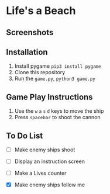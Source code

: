 # Life's a Beach

## Screenshots

## Installation
1. Install pygame `pip3 install pygame`
2. Clone this repository
3. Run the `game.py`, `python3 game.py`

## Game Play Instructions
1. Use the `w` `a` `s` `d` keys to move the ship
2. Press `spacebar` to shoot the cannon

## To Do List
- [ ] Make enemy ships shoot
- [ ] Display an instruction screen
- [ ] Make a Lives counter
- [x] Make enemy ships follow me


